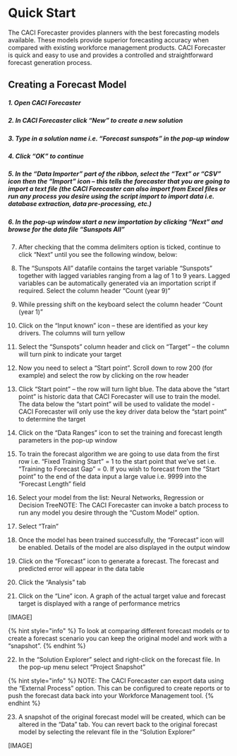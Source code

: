 # Quick Start

The CACI Forecaster provides planners with the best forecasting models available. These models provide superior forecasting accuracy when compared with existing workforce management products. CACI Forecaster is quick and easy to use and provides a controlled and straightforward forecast generation process.



## Creating a Forecast Model


##### 1. Open CACI Forecaster

##### 2. In CACI Forecaster click “New” to create a new solution

##### 3. Type in a solution name i.e. “Forecast sunspots” in the pop-up window

##### 4. Click “OK” to continue

##### 5. In the “Data Importer” part of the ribbon, select the “Text” or “CSV” icon then the “Import” icon – this tells the forecaster that you are going to import a text file (the CACI Forecaster can also import from Excel files or run any process you desire using the script import to import data i.e. database extraction, data pre-processing, etc.)

##### 6. In the pop-up window start a new importation by clicking “Next” and browse for the data file “Sunspots All”

7. After checking that the comma delimiters option is ticked, continue to click “Next” until you see the following window, below:

8. The “Sunspots All” datafile contains the target variable “Sunspots” together with lagged variables ranging from a lag of 1 to 9 years. Lagged variables can be automatically generated via an importation script if required. Select the column header “Count (year 9)”

9. While pressing shift on the keyboard select the column header “Count (year 1)”

10. Click on the “Input known” icon – these are identified as your key drivers. The columns will turn yellow

11. Select the “Sunspots” column header and click on “Target” – the column will turn pink to indicate your target

12. Now you need to select a “Start point”. Scroll down to row 200 (for example) and select the row by clicking on the row header

13. Click “Start point” – the row will turn light blue. The data above the “start point” is historic data that CACI Forecaster will use to train the model. The data below the “start point” will be used to validate the model - CACI Forecaster will only use the key driver data below the “start point” to determine the target

14. Click on the “Data Ranges” icon to set the training and forecast length parameters in the pop-up window

15. To train the forecast algorithm we are going to use data from the first row i.e. “Fixed Training Start” = 1 to the start point that we’ve set i.e. “Training to Forecast Gap” = 0. If you wish to forecast from the “Start point” to the end of the data input a large value i.e. 9999 into the “Forecast Length” field

16. Select your model from the list: Neural Networks, Regression or Decision TreeNOTE: The CACI Forecaster can invoke a batch process to run any model you desire through the “Custom Model” option.

17. Select “Train”

18. Once the model has been trained successfully, the “Forecast” icon will be enabled. Details of the model are also displayed in the output window

19. Click on the “Forecast” icon to generate a forecast. The forecast and predicted error will appear in the data table

20. Click the “Analysis” tab

21. Click on the “Line” icon. A graph of the actual target value and forecast target is displayed with a range of performance metrics

[IMAGE]


{% hint style="info" %}
 To look at comparing different forecast models or to create a forecast scenario you can keep the original model and work with a “snapshot”.
{% endhint %}

22. In the “Solution Explorer” select and right-click on the forecast file. In the pop-up menu select “Project Snapshot”

{% hint style="info" %}
NOTE: The CACI Forecaster can export data using the “External Process” option. This can be configured to create reports or to push the forecast data back into your Workforce Management tool.
{% endhint %}

23. A snapshot of the original forecast model will be created, which can be altered in the “Data” tab. You can revert back to the original forecast model by selecting the relevant file in the “Solution Explorer”

[IMAGE]